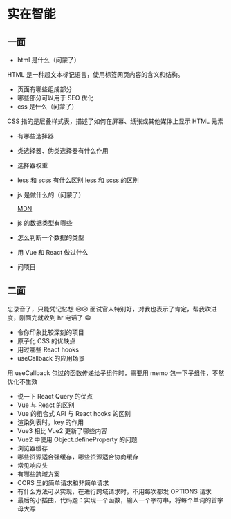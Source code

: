 # 实在智能

## 一面

- html 是什么（问蒙了）

HTML 是一种超文本标记语言，使用标签网页内容的含义和结构。

- 页面有哪些组成部分
- 哪些部分可以用于 SEO 优化
- css 是什么（问蒙了）

CSS 指的是层叠样式表，描述了如何在屏幕、纸张或其他媒体上显示 HTML 元素

- 有哪些选择器
- 类选择器、伪类选择器有什么作用
- 选择器权重
- less 和 scss 有什么区别 [less 和 scss 的区别](../html-css/css.md)
- js 是做什么的（问蒙了）

  [MDN](https://developer.mozilla.org/zh-CN/docs/Learn/JavaScript/First_steps/What_is_JavaScript)

- js 的数据类型有哪些
- 怎么判断一个数据的类型
- 用 Vue 和 React 做过什么
- 问项目

## 二面

忘录音了，只能凭记忆想 😥😥
面试官人特别好，对我也表示了肯定，帮我吹进度，刚面完就收到 hr 电话了 😁

- 令你印象比较深刻的项目
- 原子化 CSS 的优缺点
- 用过哪些 React hooks
- useCallback 的应用场景

用 useCallback 包过的函数传递给子组件时，需要用 memo 包一下子组件，不然优化不生效

- 说一下 React Query 的优点
- Vue 与 React 的区别
- Vue 的组合式 API 与 React hooks 的区别
- 渲染列表时，key 的作用
- Vue3 相比 Vue2 更新了哪些内容
- Vue2 中使用 Object.defineProperty 的问题
- 浏览器缓存
- 哪些资源适合强缓存，哪些资源适合协商缓存
- 常见响应头
- 有哪些跨域方案
- CORS 里的简单请求和非简单请求
- 有什么方法可以实现，在进行跨域请求时，不用每次都发 OPTIONS 请求
- 最后的小插曲，代码题：实现一个函数，输入一个字符串，将每个单词的首字母大写
